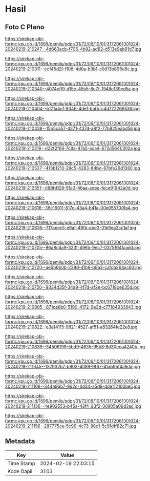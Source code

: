 # Hasil

## Foto C Plano

https://sirekap-obj-formc.kpu.go.id/1696/pemilu/pdpr/31/72/06/10/01/3172061001024-20240219-210247--4d663ecb-f706-4b82-ad82-d513e9eb91d7.jpg

https://sirekap-obj-formc.kpu.go.id/1696/pemilu/pdpr/31/72/06/10/01/3172061001024-20240219-210311--ec145d2f-f108-4d0a-b3b1-c0d13b896e6c.jpg

https://sirekap-obj-formc.kpu.go.id/1696/pemilu/pdpr/31/72/06/10/01/3172061001024-20240219-210340--4074eff9-d15e-45b5-8c7f-1948c139ed5a.jpg

https://sirekap-obj-formc.kpu.go.id/1696/pemilu/pdpr/31/72/06/10/01/3172061001024-20240219-210404--b171a4cf-9346-4de1-bafb-c4d772269536.jpg

https://sirekap-obj-formc.kpu.go.id/1696/pemilu/pdpr/31/72/06/10/01/3172061001024-20240219-210438--15b5ca57-d371-437d-a8f2-77b825eabd56.jpg

https://sirekap-obj-formc.kpu.go.id/1696/pemilu/pdpr/31/72/06/10/01/3172061001024-20240219-210519--d22f2f69-7c8a-47a5-aca4-672d5640302a.jpg

https://sirekap-obj-formc.kpu.go.id/1696/pemilu/pdpr/31/72/06/10/01/3172061001024-20240219-210537--413b1210-28c5-4283-84bd-87bfe26d1380.jpg

https://sirekap-obj-formc.kpu.go.id/1696/pemilu/pdpr/31/72/06/10/01/3172061001024-20240219-210551--d88fd128-51a3-46aa-adee-fece91942a0d.jpg

https://sirekap-obj-formc.kpu.go.id/1696/pemilu/pdpr/31/72/06/10/01/3172061001024-20240219-210618--36c16011-817d-43a4-b41a-00e055700fa4.jpg

https://sirekap-obj-formc.kpu.go.id/1696/pemilu/pdpr/31/72/06/10/01/3172061001024-20240219-210635--717aeec5-e9af-48fb-abe3-01e9ea2cc1af.jpg

https://sirekap-obj-formc.kpu.go.id/1696/pemilu/pdpr/31/72/06/10/01/3172061001024-20240219-210705--86a8c4a9-323f-496b-9ec7-0375164faadd.jpg

https://sirekap-obj-formc.kpu.go.id/1696/pemilu/pdpr/31/72/06/10/01/3172061001024-20240219-210720--ae5b6b0b-238d-4fb6-b8a3-cafda264ac60.jpg

https://sirekap-obj-formc.kpu.go.id/1696/pemilu/pdpr/31/72/06/10/01/3172061001024-20240219-210750--9334d35f-34a9-4f7d-af2e-bc6718ce635d.jpg

https://sirekap-obj-formc.kpu.go.id/1696/pemilu/pdpr/31/72/06/10/01/3172061001024-20240219-210805--871ce8b0-5190-4172-9a3d-c77184933643.jpg

https://sirekap-obj-formc.kpu.go.id/1696/pemilu/pdpr/31/72/06/10/01/3172061001024-20240219-210822--e3a14115-0621-4527-af51-a83264fe22e8.jpg

https://sirekap-obj-formc.kpu.go.id/1696/pemilu/pdpr/31/72/06/10/01/3172061001024-20240219-210839--34506199-5bd9-4635-95b8-8d30eda4240b.jpg

https://sirekap-obj-formc.kpu.go.id/1696/pemilu/pdpr/31/72/06/10/01/3172061001024-20240219-211045--137932b7-b803-4089-9f67-41ab95f4a9dd.jpg

https://sirekap-obj-formc.kpu.go.id/1696/pemilu/pdpr/31/72/06/10/01/3172061001024-20240219-211108--344a96b7-962c-4d34-a5d9-dde112100be5.jpg

https://sirekap-obj-formc.kpu.go.id/1696/pemilu/pdpr/31/72/06/10/01/3172061001024-20240219-211136--4e902553-b45a-42f4-93f2-00905a09d3ac.jpg

https://sirekap-obj-formc.kpu.go.id/1696/pemilu/pdpr/31/72/06/10/01/3172061001024-20240219-211156--287775ce-5c99-4c73-98c1-5c91dff82c71.jpg


## Metadata

| Key        | Value               |
| ---------- | ------------------- |
| Time Stamp | 2024-02-19 22:03:15 |
| Kode Dapil | 3103                |



